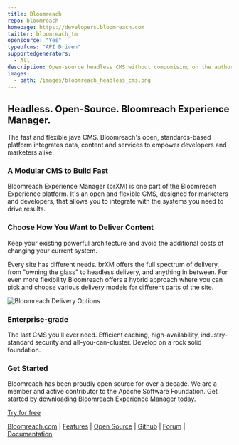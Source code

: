 ```yaml
---
title: Bloomreach
repo: bloomreach
homepage: https://developers.bloomreach.com
twitter: bloomreach_tm
opensource: "Yes"
typeofcms: "API Driven"
supportedgenerators:
  - All
description: Open-source headless CMS without compomising on the authoring experience. No more form-based content management. Powerful APIs to consume from any client like React or Angular.
images:
  - path: /images/bloomreach_headless_cms.png
---
```

## Headless. Open-Source. Bloomreach Experience Manager.

The fast and flexible java CMS. Bloomreach's open, standards-based platform integrates data, content and services to empower developers and marketers alike.

### A Modular CMS to Build Fast

Bloomreach Experience Manager (brXM) is one part of the Bloomreach Experience platform. It's an open and flexible CMS, designed for marketers and developers, that allows you to integrate with the systems you need to drive results.

### Choose How You Want to Deliver Content

Keep your existing powerful architecture and avoid the additional costs of changing your current system.

Every site has different needs. brXM offers the full spectrum of delivery, from "owning the glass" to headless delivery, and anything in between. For even more flexibility Bloomreach offers a hybrid approach where you can pick and choose various delivery models for different parts of the site.

<img class="simple" src="/images/bloomreach_delivery_options.png" alt="Bloomreach Delivery Options" />

### Enterprise-grade

The last CMS you’ll ever need. Efficient caching, high-availability, industry-standard security and all-you-can-cluster.  Develop on a rock solid foundation.

### Get Started

Bloomreach has been proudly open source for over a decade. We are a member and active contributor to the Apache Software Foundation. Get started by downloading Bloomreach Experience Manager today.

[Try for free](https://developers.bloomreach.com/products/cms)


[Bloomreach.com](https://developers.bloomreach.com/) | [Features](https://developers.bloomreach.com/products/cms) | [Open Source](https://developers.bloomreach.com/open-source) | [Github](https://github.com/bloomreach) | [Forum](https://community.bloomreach.com) | [Documentation](https://documentation.bloomreach.com)
